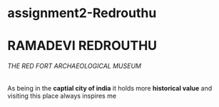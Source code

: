 # assignment2-Redrouthu
# RAMADEVI REDROUTHU
###### THE RED FORT ARCHAEOLOGICAL MUSEUM
As being in the **captial city of india** it holds more **historical value** and visiting this place always inspires me